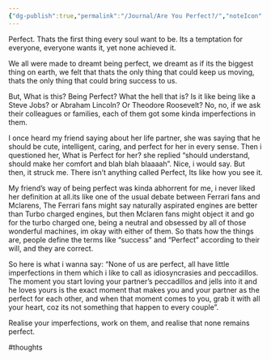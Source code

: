 ```yaml
---
{"dg-publish":true,"permalink":"/Journal/Are You Perfect?/","noteIcon":"","created":"2023-12-08T13:10:04.601+05:30","updated":"2023-12-08T13:11:09.108+05:30"}
---
```



Perfect. Thats the first thing every soul want to be. Its a temptation for everyone, everyone wants it, yet none achieved it.

We all were made to dreamt being perfect, we dreamt as if its the biggest thing on earth, we felt that thats the only thing that could keep us moving, thats the only thing that could bring success to us.

But, What is this? Being Perfect? What the hell that is? Is it like being like a Steve Jobs? or Abraham Lincoln? Or Theodore Roosevelt? No, no, if we ask their colleagues or families, each of them got some kinda imperfections in them.

I once heard my friend saying about her life partner, she was saying that he should be cute, intelligent, caring, and perfect for her in every sense. Then i questioned her, What is Perfect for her? she replied “should understand, should make her comfort and blah blah blaaaah”. Nice, i would say. But then, it struck me. There isn’t anything called Perfect, Its like how you see it.

My friend’s way of being perfect was kinda abhorrent for me, i never liked her definition at all.its like one of the usual debate between Ferrari fans and Mclarens, The Ferrari fans might say naturally aspirated engines are better than Turbo charged engines, but then Mclaren fans might object it and go for the turbo charged one, being a neutral and obsessed by all of those wonderful machines, im okay with either of them. So thats how the things are, people define the terms like “success” and “Perfect” according to their will, and they are correct.

So here is what i wanna say:
“None of us are perfect, all have little imperfections in them which i like to call as idiosyncrasies and peccadillos. The moment you start loving your partner’s peccadillos and jells into it and he loves yours is the exact moment that makes you and your partner as the perfect for each other, and when that moment comes to you, grab it with all your heart, coz its not something that happen to every couple”.

Realise your imperfections, work on them, and realise that none remains perfect.

#thoughts 